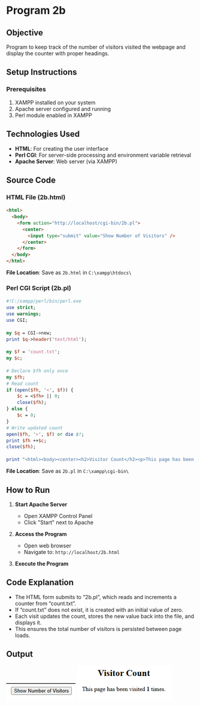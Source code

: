 # Program 2b

## Objective
Program to keep track of the number of visitors visited the webpage and display the counter with proper headings.

## Setup Instructions

### Prerequisites
1. XAMPP installed on your system
2. Apache server configured and running
3. Perl module enabled in XAMPP

## Technologies Used
- **HTML**: For creating the user interface
- **Perl CGI**: For server-side processing and environment variable retrieval
- **Apache Server**: Web server (via XAMPP)

## Source Code

### HTML File (2b.html)
```html
<html>
  <body>
    <form action="http://localhost/cgi-bin/2b.pl">
      <center>
        <input type="submit" value="Show Number of Visitors" />
      </center>
    </form>
  </body>
</html>
```

**File Location**: Save as `2b.html` in `C:\xampp\htdocs\`

### Perl CGI Script (2b.pl)

```perl
#!C:/xampp/perl/bin/perl.exe
use strict;
use warnings;
use CGI;

my $q = CGI->new;
print $q->header('text/html');

my $f = 'count.txt';
my $c;

# Declare $fh only once
my $fh;
# Read count
if (open($fh, '<', $f)) {
    $c = <$fh> || 0;
    close($fh);
} else {
    $c = 0;
}
# Write updated count
open($fh, '>', $f) or die $!;
print $fh ++$c;
close($fh);

print "<html><body><center><h2>Visitor Count</h2><p>This page has been visited <strong>$c</strong> times.</p></center></body></html>";
```

**File Location**: Save as `2b.pl` in `C:\xampp\cgi-bin\`

## How to Run

1. **Start Apache Server**
   - Open XAMPP Control Panel
   - Click "Start" next to Apache

2. **Access the Program**
   - Open web browser
   - Navigate to: `http://localhost/2b.html`

3. **Execute the Program**


## Code Explanation
- The HTML form submits to “2b.pl”, which reads and increments a counter from “count.txt”.
- If “count.txt” does not exist, it is created with an initial value of zero.
- Each visit updates the count, stores the new value back into the file, and displays it.
- This ensures the total number of visitors is persisted between page loads.

## Output 

![output 1](./o1.png)
![output 2](./o2.png)